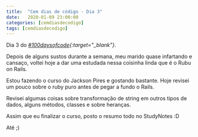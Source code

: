 ```yaml
---
title:  "Cem dias de código - Dia 3"
date:   2020-01-09 23:00:00
categories: [cemdiasdecodigo]
tags: [cemdiasdecodigo]
---
```


Dia 3 do *[#100daysofcode](https://twitter.com/hashtag/100DaysOfCode){:target="_blank"}*.

Depois de alguns sustos durante a semana, meu marido quase infartando e cansaço, voltei hoje a dar uma estudada nessa coisinha linda que é o Rubu on Rails.

Estou fazendo o curso do Jackson Pires e gostando bastante. Hoje revisei um pouco sobre o ruby puro antes de pegar a fundo o Rails.

Revisei algumas coisas sobre transformação de string em outros tipos de dados, alguns métodos, classes e sobre heranças.

Assim que eu finalizar o curso, posto o resumo todo no StudyNotes :D

Até ;)
